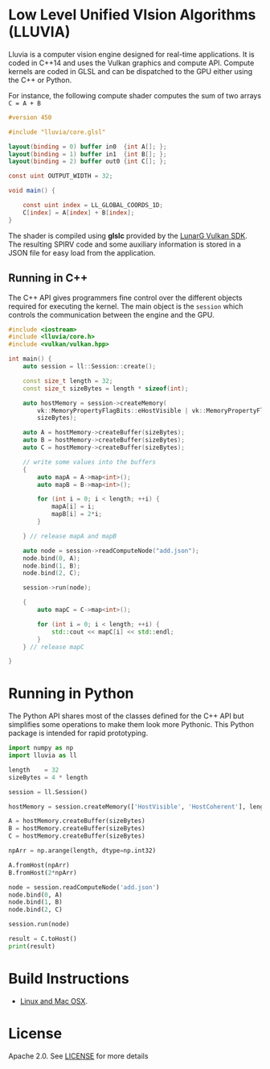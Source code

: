 # Low Level Unified VIsion Algorithms (LLUVIA)

Lluvia is a computer vision engine designed for real-time applications. It is coded in C++14 and uses the Vulkan graphics and compute API. Compute kernels are coded in GLSL and can be dispatched to the GPU either using the C++ or Python.

For instance, the following compute shader computes the sum of two arrays `C = A + B`

```glsl
#version 450

#include "lluvia/core.glsl"

layout(binding = 0) buffer in0  {int A[]; };
layout(binding = 1) buffer in1  {int B[]; };
layout(binding = 2) buffer out0 {int C[]; };

const uint OUTPUT_WIDTH = 32;

void main() {

    const uint index = LL_GLOBAL_COORDS_1D;
    C[index] = A[index] + B[index];
}
```

The shader is compiled using **glslc** provided by the [LunarG Vulkan SDK](https://vulkan.lunarg.com/). The resulting SPIRV code and some auxiliary information is stored in a JSON file for easy load from the application.

## Running in C++

The C++ API gives programmers fine control over the different objects required for executing the kernel. The main object is the `session` which controls the communication between the engine and the GPU.

```c++
#include <iostream>
#include <lluvia/core.h>
#include <vulkan/vulkan.hpp>

int main() {
    auto session = ll::Session::create();

    const size_t length = 32;
    const size_t sizeBytes = length * sizeof(int);

    auto hostMemory = session->createMemory(
        vk::MemoryPropertyFlagBits::eHostVisible | vk::MemoryPropertyFlagBits:: eHostCoherent,
        sizeBytes);

    auto A = hostMemory->createBuffer(sizeBytes);
    auto B = hostMemory->createBuffer(sizeBytes);
    auto C = hostMemory->createBuffer(sizeBytes);

    // write some values into the buffers
    {
        auto mapA = A->map<int>();
        auto mapB = B->map<int>();

        for (int i = 0; i < length; ++i) {
            mapA[i] = i;
            mapB[i] = 2*i;
        }

    } // release mapA and mapB

    auto node = session->readComputeNode("add.json");
    node.bind(0, A);
    node.bind(1, B);
    node.bind(2, C);

    session->run(node);

    {
        auto mapC = C->map<int>();

        for (int i = 0; i < length; ++i) {
            std::cout << mapC[i] << std::endl;
        }
    } // release mapC

}
```

# Running in Python

The Python API shares most of the classes defined for the C++ API but simplifies some operations to make them look more Pythonic. This Python package is intended for rapid prototyping.

```python
import numpy as np
import lluvia as ll

length    = 32
sizeBytes = 4 * length

session = ll.Session()

hostMemory = session.createMemory(['HostVisible', 'HostCoherent'], length)

A = hostMemory.createBuffer(sizeBytes)
B = hostMemory.createBuffer(sizeBytes)
C = hostMemory.createBuffer(sizeBytes)

npArr = np.arange(length, dtype=np.int32)

A.fromHost(npArr)
B.fromHost(2*npArr)

node = session.readComputeNode('add.json')
node.bind(0, A)
node.bind(1, B)
node.bind(2, C)

session.run(node)

result = C.toHost()
print(result)
```

# Build Instructions

* [Linux and Mac OSX](https://github.com/jadarve/lluvia/wiki/Linux-and-Mac-OSX-Build).


# License

Apache 2.0. See [LICENSE](https://github.com/jadarve/lluvia/blob/master/LICENSE) for more details
